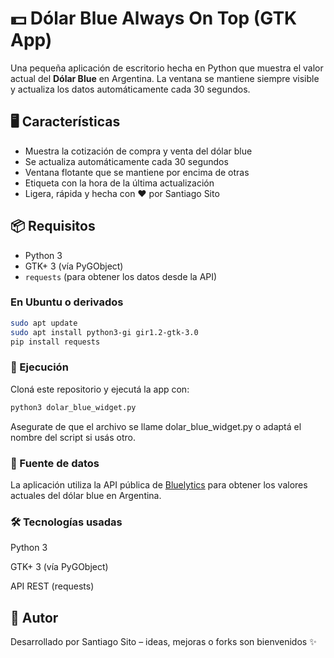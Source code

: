 # 💵 Dólar Blue Always On Top (GTK App)

Una pequeña aplicación de escritorio hecha en Python que muestra el valor actual del **Dólar Blue** en Argentina. La ventana se mantiene siempre visible y actualiza los datos automáticamente cada 30 segundos.

## 🖥️ Características

- Muestra la cotización de compra y venta del dólar blue  
- Se actualiza automáticamente cada 30 segundos  
- Ventana flotante que se mantiene por encima de otras  
- Etiqueta con la hora de la última actualización  
- Ligera, rápida y hecha con ❤️ por Santiago Sito

## 📦 Requisitos

- Python 3  
- GTK+ 3 (vía PyGObject)  
- `requests` (para obtener los datos desde la API)

### En Ubuntu o derivados

```bash
sudo apt update
sudo apt install python3-gi gir1.2-gtk-3.0
pip install requests
```

### 🚀 Ejecución

Cloná este repositorio y ejecutá la app con:

```bash
python3 dolar_blue_widget.py
```

Asegurate de que el archivo se llame dolar_blue_widget.py o adaptá el nombre del script si usás otro.

### 📡 Fuente de datos

La aplicación utiliza la API pública de [Bluelytics](https://www.bluelytics.com.ar/) para obtener los valores actuales del dólar blue en Argentina.

### 🛠️ Tecnologías usadas

Python 3

GTK+ 3 (vía PyGObject)

API REST (requests)

## 🧠 Autor

Desarrollado por Santiago Sito – ideas, mejoras o forks son bienvenidos ✨
